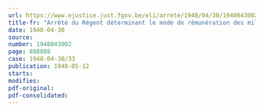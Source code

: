```yaml
---
url: https://www.ejustice.just.fgov.be/eli/arrete/1948/04/30/1948043002/justel
title-fr: "Arrêté du Régent déterminant le mode de rémunération des militaires de carrière célibataires élèves des écoles de brigade, des écoles de candidats-gradés et de l'école des cadets (abrogé par AR 09-04-1952, art. 33)"
date: 1948-04-30
source:
number: 1948043002
page: 888888
case: 1948-04-30/33
publication: 1948-05-12
starts:
modifies:
pdf-original:
pdf-consolidated:
---
```


